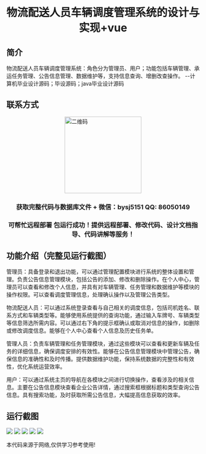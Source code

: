 <p><h1 align="center">物流配送人员车辆调度管理系统的设计与实现+vue</h1></p>

## 简介
物流配送人员车辆调度管理系统：角色分为管理员、用户；功能包括车辆管理、承运任务管理、公告信息管理、数据维护等，支持信息查询、增删改查操作。    --计算机毕业设计源码；毕设源码；java毕业设计源码


## 联系方式
<img src="https://bs-1329754181.cos.ap-shanghai.myqcloud.com/wx.jpg" alt="二维码" style="display: block; margin: 0 auto;" width="200px">
<p><h3 align="center">获取完整代码与数据库文件 + 微信：bysj5151 QQ: 86050149</h3></p>
<p><h3 align="center">可帮忙远程部署 包运行成功！提供远程部署、修改代码、设计文档指导、代码讲解等服务！</h3></p>

## 功能介绍（完整见运行截图）
管理员：具备登录和退出功能，可以通过管理配置模块进行系统的整体设置和管理。负责公告信息管理模块，包括公告的添加、修改和删除操作。在个人中心，管理员可以查看和修改个人信息，并具有对车辆管理、任务管理和数据维护等模块的操作权限。可以查看调度管理信息，处理确认操作以及管理公告类型。

物流配送人员：可以通过系统登录查看与自己相关的调度信息，包括司机姓名、联系方式和车辆类型等。能够使用系统提供的查询功能，通过输入车牌号、车辆类型等信息筛选所需内容。可以通过右下角的提示框确认或取消对信息的操作，如删除或修改调度信息。能够在个人中心查看个人信息及历史任务单。

管理人员：负责车辆管理和任务管理模块，通过这些模块可以查看和更新车辆及任务的详细信息，确保调度安排的有效性。能够在公告信息管理模块中管理公告，确保信息的准确性和及时传播。提供数据维护功能，保持系统数据的完整性和有效性，优化系统运营效率。

用户：可以通过系统主页的导航在各模块之间进行切换操作，查看涉及的相关信息。主要在公告信息模块查看企业公告详情，通过搜索框根据标题和类型查询公告信息。具有搜索功能，及时获取所需公告信息，大幅提高信息获取的效率。


## 运行截图
![](https://bs-1329754181.cos.ap-shanghai.myqcloud.com/ssm/LogisticsDistributionVehicleDispatchManagementSystem/img/001.jpg)
![](https://bs-1329754181.cos.ap-shanghai.myqcloud.com/ssm/LogisticsDistributionVehicleDispatchManagementSystem/img/002.jpg)
![](https://bs-1329754181.cos.ap-shanghai.myqcloud.com/ssm/LogisticsDistributionVehicleDispatchManagementSystem/img/003.jpg)
![](https://bs-1329754181.cos.ap-shanghai.myqcloud.com/ssm/LogisticsDistributionVehicleDispatchManagementSystem/img/004.jpg)
![](https://bs-1329754181.cos.ap-shanghai.myqcloud.com/ssm/LogisticsDistributionVehicleDispatchManagementSystem/img/005.jpg)

<p>本代码来源于网络,仅供学习参考使用!</p>
